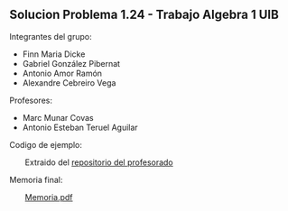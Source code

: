 ## Solucion Problema 1.24 - Trabajo Algebra 1 UIB
Integrantes del grupo:
- Finn Maria Dicke
- Gabriel González Pibernat
- Antonio Amor Ramón
- Alexandre Cebreiro Vega

Profesores:
- Marc Munar Covas
- Antonio Esteban Teruel Aguilar

Codigo de ejemplo:

&nbsp;&nbsp;&nbsp;&nbsp;&nbsp;&nbsp;&nbsp;Extraido del [repositorio del profesorado](https://github.com/mmunar97/21705-LinearAlgebra/tree/main/FinalAssignments/1.2.2%20-%20Heat%20(Crank-Nicholson%20scheme))

Memoria final:

&nbsp;&nbsp;&nbsp;&nbsp;&nbsp;&nbsp;&nbsp;[Memoria.pdf](https://github.com/GGP305/SolucionsAlgebra-1.24/blob/main/Memoria.pdf)
